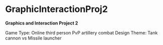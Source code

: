 # GraphicInteractionProj2
<b>Graphics and Interaction Project 2</b>

Game Type: Online third person PvP artillery combat
Design Theme: Tank cannon vs Missile launcher

